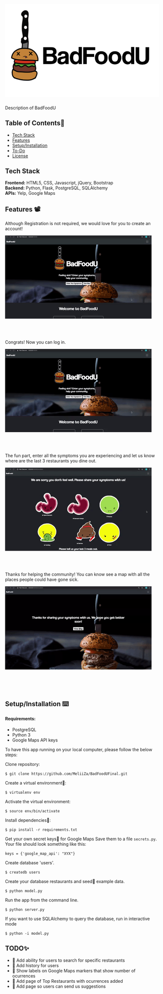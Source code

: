 # <img src="/static/images/BFUheader.png">

Description of BadFoodU

## Table of Contents🍔

* [Tech Stack](#tech-stack)
* [Features](#features)
* [Setup/Installation](#installation)
* [To-Do](#future)
* [License](#license)

## <a name="tech-stack"></a>Tech Stack

__Frontend:__ HTML5, CSS, Javascript, jQuery, Bootstrap <br/>
__Backend:__ Python, Flask, PostgreSQL, SQLAlchemy <br/>
__APIs:__ Yelp, Google Maps <br/>

## <a name="features"></a>Features 📽

Although Registration is not required, we would love for you to create an account!

![Register](/static/images/gifs/Registration.gif)

<br/><br/><br/>
Congrats! Now you can log in.

![LogIn](/static/images/gifs/Login.gif)

<br/><br/><br/>
The fun part, enter all the symptoms you are experiencing and let us know where are the last 3 restaurants you dine out.

![Symptoms](/static/images/gifs/Symptoms.gif)

<br/><br/><br/>
Thanks for helping the community! You can know see a map with all the places people could have gone sick.

![Map](/static/images/gifs/Map.gif)

<br/><br/><br/>

## <a name="installation"></a>Setup/Installation ⌨️

#### Requirements:

- PostgreSQL
- Python 3
- Google Maps API keys

To have this app running on your local computer, please follow the below steps:

Clone repository:
```
$ git clone https://github.com/MeliiZa/BadFoodUFinal.git
```
Create a virtual environment🔮:
```
$ virtualenv env
```
Activate the virtual environment:
```
$ source env/bin/activate
```
Install dependencies🔗:
```
$ pip install -r requirements.txt
```

Get your own secret keys🔑 for Google Maps
Save them to a file `secrets.py`. Your file should look something like this:
```
keys = {'google_map_api': "XYX"}
```
Create database 'users'.
```
$ createdb users
```
Create your database restaurants and seed🌱 example data.
```
$ python model.py
```
Run the app from the command line.
```
$ python server.py
```
If you want to use SQLAlchemy to query the database, run in interactive mode
```
$ python -i model.py
```

## <a name="future"></a>TODO✨
* 🍔 Add ability for users to search for specific restaurants
* 🍔 Add history for users
* 🍔 Show labels on Google Maps markers that show number of ocurrences
* 🍔 Add page of Top Restaurants with ocurrences added
* 🍔 Add page so users can send us suggestions
